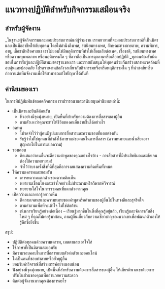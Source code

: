 # แนวทางปฏิบัติสำหรับกิจกรรมเสมือนจริง

## สำหรับผู้จัดงาน

  _ในฐานะผู้จัดกิจกรรมและมอบประสบการณ์แก่ผู้ร่วมงาน เราพยายามที่จะมอบประสบการณ์ที่เป็นมิตรและเป็นมืออาชีพให้กับทุกคน โดยไม่คำนึงถึงเพศ, รสนิยมทางเพศ, ลักษณะทางกายภาพ, ความพิการ, อายุ, เชื้อชาติหรือศาสนา เราไม่ยอมให้มีพฤติกรรมที่ทำให้เสื่อมเสียต่อเพศ, เชื้อชาติ, รสนิยมทางเพศหรือความทุพพลภาพ หรือพฤติกรรมใด ๆ ที่อาจถือเป็นการคุกคามหรือเลือกปฏิบัติ 
  _ทุกคนต้องรับผิดชอบในการรับรู้และปฏิบัติตามมาตรฐานของเรา และเราสนับสนุนให้ทุกคนช่วยกันสร้างสภาพแวดล้อมที่อบอุ่นและปลอดภัย
  โปรดรายงานข้อกังวลเกี่ยวกับกิจกรรมหรือหรือพฤติกรรมใด ๆ ที่น่าสงสัยหรือก่อกวนต่อทีมจัดงานเพื่อให้สามารถแก้ไขปัญหาได้ทันที

## ค่านิยมของเรา

ในการมีปฏิสัมพันธ์ตลอดกิจกกรม เราปรารถนาและสนับสนุนค่านิยมเหล่านี้:

* เป็นมิตรและยินดีต้อนรับ
  * ฟังอย่างมีจุดมุ่งหมาย, เปิดพื้นที่สำหรับความต้องการสื่อสารของผู้อื่น
  * ถามตัวเองว่าคุณจะทำให้ชีวิตของคนอื่นง่ายขึ้นได้อย่างไร
* อดทน
  * โปรดจำไว้ว่าผู้คนมีรูปแบบการสื่อสารและความชอบที่แตกต่างกัน
  * รับรู้ว่าไม่ใช่ทุกคนที่กำลังใช้ภาษาแม่ของตนในการสื่อสาร (ความหมายและน้ำเสียงอาจสูญหายไปในการแปลความ)
* รอบคอบ
  * คิดเสมอว่าคนอื่นจะตีความคำพูดของคุณอย่างไรบ้าง - การสื่อสารที่มีประสิทธิผลและชัดเจนต้องใช้ความพยายาม!
  * จำไว้ว่าบางครั้งสิ่งที่ดีที่สุดคือการงดแสดงความคิดเห็นทั้งหมด
* ให้ความเคารพและยอมรับ
  * เคารพความแตกต่างของความคิดเห็น
  * พยายามเชื่อมโยงและเข้าใจอย่างไม่ประณามหรือวิพากษ์วิจารณ์
  * พยายามใส่ใจในการรวมคนที่แตกต่างจากคุณ
* เปิดกว้างและอยากรู้อยากเห็น
  * ตีความเจตนาและความหมายของคำพูดหรือคำถามของผู้อื่นไปในทางดีและสุจริตใจ
  * ถามคำถามเพื่อที่จะเข้าใจ ไม่ใช่ต่อต้าน
  * เน้นการเรียนรู้อย่างต่อเนื่อง – เรียนรู้มากขึ้นในสิ่งที่คุณรู้อยู่แล้ว, เรียนรู้และจัดการกับสิ่งใหม่ ๆ ที่คุณไม่เคยรู้มาก่อน, ถามผู้อื่นเกี่ยวกับความเชี่ยวชาญของพวกเขาเพื่อพัฒนาตัวเองให้รู้ลึกซึ้งยิ่งขึ้น

สรุป:

* ปฏิบัติต่อทุกคนด้วยความเคารพ, เมตตาและเอาใจใส่
* ใช้ภาษาที่เป็นมิตรและยอมรับ
* มีความรอบคอบในการสื่อสารแบบตัวต่อตัวและออนไลน์
* ไม่เป็นคนที่ชอบทำลายหรือยั่วยุผู้อื่น
* ยอมรับคำวิจารณ์ที่สร้างสรรค์อย่างนอบน้อม
* ฟังอย่างมีจุดมุ่งหมาย, เปิดพื้นที่สำหรับความต้องการสื่อสารของผู้อื่น ให้เกียรติพวกเขาด้วยการปรับในส่วนของคุณเพื่ออำนวยความสะดวก
* ติดต่อผู้จัดงานหากคุณต้องการอะไร